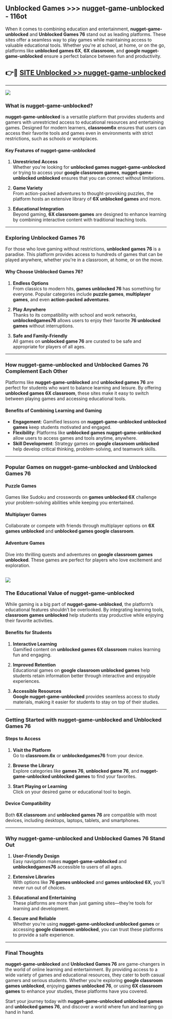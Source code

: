 ## Unblocked Games >>> nugget-game-unblocked - 116ot 

When it comes to combining education and entertainment, **nugget-game-unblocked** and **Unblocked Games 76** stand out as leading platforms. These sites offer a seamless way to play games while maintaining access to valuable educational tools. Whether you're at school, at home, or on the go, platforms like **unblocked games 6X**, **6X classroom**, and **google nugget-game-unblocked** ensure a perfect balance between fun and productivity.
## 👉🔴 [SITE Unblocked >> nugget-game-unblocked](http://unblockedgames.edu.pl?title=nugget-game-unblocked&ref=24J)
---
<a href="http://unblockedgames.edu.pl?title=nugget-game-unblocked&ref=24J/"><img src="https://github.com/user-attachments/assets/438f12ca-57a4-47a3-8ead-c64da593a1e5"/></a>
### What is nugget-game-unblocked?  

**nugget-game-unblocked** is a versatile platform that provides students and gamers with unrestricted access to educational resources and entertaining games. Designed for modern learners, **classroom6x** ensures that users can access their favorite tools and games even in environments with strict restrictions, such as schools or workplaces.  

#### Key Features of nugget-game-unblocked  

1. **Unrestricted Access**  
   Whether you're looking for **unblocked games nugget-game-unblocked** or trying to access your **google classroom games**, **nugget-game-unblocked unblocked** ensures that you can connect without limitations.  

2. **Game Variety**  
   From action-packed adventures to thought-provoking puzzles, the platform hosts an extensive library of **6X unblocked games** and more.  

3. **Educational Integration**  
   Beyond gaming, **6X classroom games** are designed to enhance learning by combining interactive content with traditional teaching tools.  



---

### Exploring Unblocked Games 76  

For those who love gaming without restrictions, **unblocked games 76** is a paradise. This platform provides access to hundreds of games that can be played anywhere, whether you're in a classroom, at home, or on the move.  

#### Why Choose Unblocked Games 76?  

1. **Endless Options**  
   From classics to modern hits, **games unblocked 76** has something for everyone. Popular categories include **puzzle games**, **multiplayer games**, and even **action-packed adventures**.  

2. **Play Anywhere**  
   Thanks to its compatibility with school and work networks, **unblockedgames76** allows users to enjoy their favorite **76 unblocked games** without interruptions.  

3. **Safe and Family-Friendly**  
   All games on **unblocked game 76** are curated to be safe and appropriate for players of all ages.  

---

### How nugget-game-unblocked and Unblocked Games 76 Complement Each Other  

Platforms like **nugget-game-unblocked** and **unblocked games 76** are perfect for students who want to balance learning and leisure. By offering **unblocked games 6X classroom**, these sites make it easy to switch between playing games and accessing educational tools.  

#### Benefits of Combining Learning and Gaming  

- **Engagement**: Gamified lessons on **nugget-game-unblocked unblocked games** keep students motivated and engaged.  
- **Flexibility**: Platforms like **unblocked games nugget-game-unblocked** allow users to access games and tools anytime, anywhere.  
- **Skill Development**: Strategy games on **google classroom unblocked** help develop critical thinking, problem-solving, and teamwork skills.  

---

### Popular Games on nugget-game-unblocked and Unblocked Games 76  

#### Puzzle Games  

Games like Sudoku and crosswords on **games unblocked 6X** challenge your problem-solving abilities while keeping you entertained.  

#### Multiplayer Games  

Collaborate or compete with friends through multiplayer options on **6X games unblocked** and **unblocked games google classroom**.  

#### Adventure Games  

Dive into thrilling quests and adventures on **google classroom games unblocked**. These games are perfect for players who love excitement and exploration.  

<a href="http://download.freeplayer.one?title=nugget-game-unblocked&ref=23D/"><img src="https://github.com/user-attachments/assets/fe0c3e91-c8e1-489c-acf0-e2f614c12fb8"/></a>
---

### The Educational Value of nugget-game-unblocked  

While gaming is a big part of **nugget-game-unblocked**, the platform’s educational features shouldn’t be overlooked. By integrating learning tools, **classroom games unblocked** help students stay productive while enjoying their favorite activities.  

#### Benefits for Students  

1. **Interactive Learning**  
   Gamified content on **unblocked games 6X classroom** makes learning fun and engaging.  

2. **Improved Retention**  
   Educational games on **google classroom unblocked games** help students retain information better through interactive and enjoyable experiences.  

3. **Accessible Resources**  
   **Google nugget-game-unblocked** provides seamless access to study materials, making it easier for students to stay on top of their studies.  

---

### Getting Started with nugget-game-unblocked and Unblocked Games 76  

#### Steps to Access  

1. **Visit the Platform**  
   Go to **classroom.6x** or **unblockedgames76** from your device.  

2. **Browse the Library**  
   Explore categories like **games 76**, **unblocked game 76**, and **nugget-game-unblocked unblocked games** to find your favorites.  

3. **Start Playing or Learning**  
   Click on your desired game or educational tool to begin.  

#### Device Compatibility  

Both **6X classroom** and **unblocked games 76** are compatible with most devices, including desktops, laptops, tablets, and smartphones.  

---

### Why nugget-game-unblocked and Unblocked Games 76 Stand Out  

1. **User-Friendly Design**  
   Easy navigation makes **nugget-game-unblocked** and **unblockedgames76** accessible to users of all ages.  

2. **Extensive Libraries**  
   With options like **76 games unblocked** and **games unblocked 6X**, you’ll never run out of choices.  

3. **Educational and Entertaining**  
   These platforms are more than just gaming sites—they’re tools for learning and development.  

4. **Secure and Reliable**  
   Whether you’re using **nugget-game-unblocked unblocked games** or accessing **google classroom unblocked**, you can trust these platforms to provide a safe experience.  

---

### Final Thoughts  

**nugget-game-unblocked** and **Unblocked Games 76** are game-changers in the world of online learning and entertainment. By providing access to a wide variety of games and educational resources, they cater to both casual gamers and serious students. Whether you’re exploring **google classroom games unblocked**, enjoying **games unblocked 76**, or using **6X classroom games** to enhance your studies, these platforms have you covered.  

Start your journey today with **nugget-game-unblocked unblocked games** and **unblocked games 76**, and discover a world where fun and learning go hand in hand.  